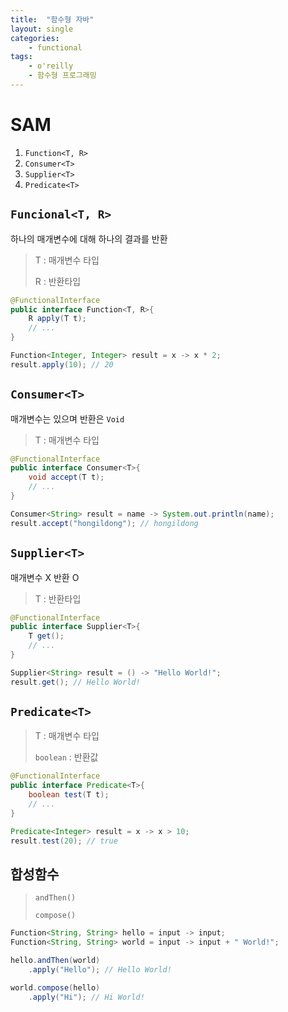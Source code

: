 ```yaml
---
title:  "함수형 자바"
layout: single
categories:
    - functional
tags:
    - o'reilly
    - 함수형 프로그래밍
---
```


# SAM
1. `Function<T, R>`
2. `Consumer<T>`
3. `Supplier<T>`
4. `Predicate<T>`

## `Funcional<T, R>`
하나의 매개변수에 대해 하나의 결과를 반환
> T : 매개변수 타입
>
> R : 반환타입
```java
@FunctionalInterface
public interface Function<T, R>{
    R apply(T t);
    // ...
}

Function<Integer, Integer> result = x -> x * 2;
result.apply(10); // 20
```

## `Consumer<T>`
매개변수는 있으며 반환은 `Void`
> T : 매개변수 타입
```java
@FunctionalInterface
public interface Consumer<T>{
    void accept(T t);
    // ...
}

Consumer<String> result = name -> System.out.println(name);
result.accept("hongildong"); // hongildong
```

## `Supplier<T>`
매개변수 X 반환 O
> T : 반환타입
```java
@FunctionalInterface
public interface Supplier<T>{
    T get();
    // ...
}

Supplier<String> result = () -> "Hello World!";
result.get(); // Hello World!
```

## `Predicate<T>`
> T : 매개변수 타입
>
> `boolean` : 반환값
```java
@FunctionalInterface
public interface Predicate<T>{
    boolean test(T t);
    // ...
}

Predicate<Integer> result = x -> x > 10;
result.test(20); // true
```

## 합성함수
> `andThen()`
> 
> `compose()`
```java
Function<String, String> hello = input -> input;
Function<String, String> world = input -> input + " World!";

hello.andThen(world)
    .apply("Hello"); // Hello World!

world.compose(hello)
    .apply("Hi"); // Hi World!
```
